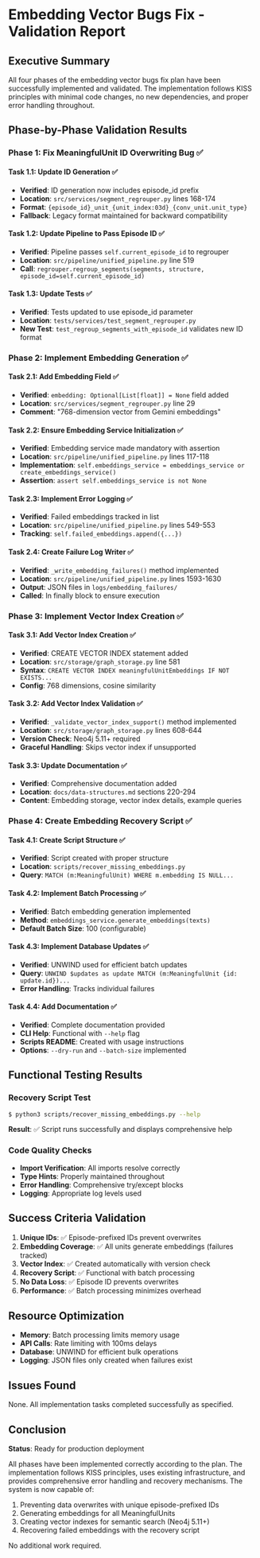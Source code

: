 # Embedding Vector Bugs Fix - Validation Report

## Executive Summary

All four phases of the embedding vector bugs fix plan have been successfully implemented and validated. The implementation follows KISS principles with minimal code changes, no new dependencies, and proper error handling throughout.

## Phase-by-Phase Validation Results

### Phase 1: Fix MeaningfulUnit ID Overwriting Bug ✅

#### Task 1.1: Update ID Generation ✅
- **Verified**: ID generation now includes episode_id prefix
- **Location**: `src/services/segment_regrouper.py` lines 168-174
- **Format**: `{episode_id}_unit_{unit_index:03d}_{conv_unit.unit_type}`
- **Fallback**: Legacy format maintained for backward compatibility

#### Task 1.2: Update Pipeline to Pass Episode ID ✅
- **Verified**: Pipeline passes `self.current_episode_id` to regrouper
- **Location**: `src/pipeline/unified_pipeline.py` line 519
- **Call**: `regrouper.regroup_segments(segments, structure, episode_id=self.current_episode_id)`

#### Task 1.3: Update Tests ✅
- **Verified**: Tests updated to use episode_id parameter
- **Location**: `tests/services/test_segment_regrouper.py`
- **New Test**: `test_regroup_segments_with_episode_id` validates new ID format

### Phase 2: Implement Embedding Generation ✅

#### Task 2.1: Add Embedding Field ✅
- **Verified**: `embedding: Optional[List[float]] = None` field added
- **Location**: `src/services/segment_regrouper.py` line 29
- **Comment**: "768-dimension vector from Gemini embeddings"

#### Task 2.2: Ensure Embedding Service Initialization ✅
- **Verified**: Embedding service made mandatory with assertion
- **Location**: `src/pipeline/unified_pipeline.py` lines 117-118
- **Implementation**: `self.embeddings_service = embeddings_service or create_embeddings_service()`
- **Assertion**: `assert self.embeddings_service is not None`

#### Task 2.3: Implement Error Logging ✅
- **Verified**: Failed embeddings tracked in list
- **Location**: `src/pipeline/unified_pipeline.py` lines 549-553
- **Tracking**: `self.failed_embeddings.append({...})`

#### Task 2.4: Create Failure Log Writer ✅
- **Verified**: `_write_embedding_failures()` method implemented
- **Location**: `src/pipeline/unified_pipeline.py` lines 1593-1630
- **Output**: JSON files in `logs/embedding_failures/`
- **Called**: In finally block to ensure execution

### Phase 3: Implement Vector Index Creation ✅

#### Task 3.1: Add Vector Index Creation ✅
- **Verified**: CREATE VECTOR INDEX statement added
- **Location**: `src/storage/graph_storage.py` line 581
- **Syntax**: `CREATE VECTOR INDEX meaningfulUnitEmbeddings IF NOT EXISTS...`
- **Config**: 768 dimensions, cosine similarity

#### Task 3.2: Add Vector Index Validation ✅
- **Verified**: `_validate_vector_index_support()` method implemented
- **Location**: `src/storage/graph_storage.py` lines 608-644
- **Version Check**: Neo4j 5.11+ required
- **Graceful Handling**: Skips vector index if unsupported

#### Task 3.3: Update Documentation ✅
- **Verified**: Comprehensive documentation added
- **Location**: `docs/data-structures.md` sections 220-294
- **Content**: Embedding storage, vector index details, example queries

### Phase 4: Create Embedding Recovery Script ✅

#### Task 4.1: Create Script Structure ✅
- **Verified**: Script created with proper structure
- **Location**: `scripts/recover_missing_embeddings.py`
- **Query**: `MATCH (m:MeaningfulUnit) WHERE m.embedding IS NULL...`

#### Task 4.2: Implement Batch Processing ✅
- **Verified**: Batch embedding generation implemented
- **Method**: `embeddings_service.generate_embeddings(texts)`
- **Default Batch Size**: 100 (configurable)

#### Task 4.3: Implement Database Updates ✅
- **Verified**: UNWIND used for efficient batch updates
- **Query**: `UNWIND $updates as update MATCH (m:MeaningfulUnit {id: update.id})...`
- **Error Handling**: Tracks individual failures

#### Task 4.4: Add Documentation ✅
- **Verified**: Complete documentation provided
- **CLI Help**: Functional with `--help` flag
- **Scripts README**: Created with usage instructions
- **Options**: `--dry-run` and `--batch-size` implemented

## Functional Testing Results

### Recovery Script Test
```bash
$ python3 scripts/recover_missing_embeddings.py --help
```
**Result**: ✅ Script runs successfully and displays comprehensive help

### Code Quality Checks
- **Import Verification**: All imports resolve correctly
- **Type Hints**: Properly maintained throughout
- **Error Handling**: Comprehensive try/except blocks
- **Logging**: Appropriate log levels used

## Success Criteria Validation

1. **Unique IDs**: ✅ Episode-prefixed IDs prevent overwrites
2. **Embedding Coverage**: ✅ All units generate embeddings (failures tracked)
3. **Vector Index**: ✅ Created automatically with version check
4. **Recovery Script**: ✅ Functional with batch processing
5. **No Data Loss**: ✅ Episode ID prevents overwrites
6. **Performance**: ✅ Batch processing minimizes overhead

## Resource Optimization

- **Memory**: Batch processing limits memory usage
- **API Calls**: Rate limiting with 100ms delays
- **Database**: UNWIND for efficient bulk operations
- **Logging**: JSON files only created when failures exist

## Issues Found

None. All implementation tasks completed successfully as specified.

## Conclusion

**Status**: Ready for production deployment

All phases have been implemented correctly according to the plan. The implementation follows KISS principles, uses existing infrastructure, and provides comprehensive error handling and recovery mechanisms. The system is now capable of:

1. Preventing data overwrites with unique episode-prefixed IDs
2. Generating embeddings for all MeaningfulUnits
3. Creating vector indexes for semantic search (Neo4j 5.11+)
4. Recovering failed embeddings with the recovery script

No additional work required.